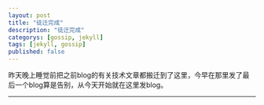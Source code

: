 ```yaml
---
layout: post
title: "徒迁完成"
description: "徒迁完成"
categorys: [gossip, jekyll]
tags: [jekyll, gossip]
published: false
---
```


昨天晚上睡觉前把之前blog的有关技术文章都搬迁到了这里，今早在那里发了最后一个blog算是告别，从今天开始就在这里发blog。

------------------------------

